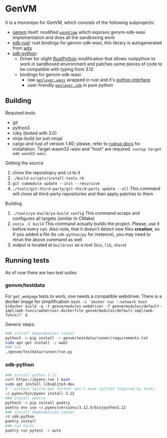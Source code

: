 # GenVM
It is a monorepo for GenVM, which consists of the following subprojects:
- [genvm](./genvm/) itself: modified [`wasmtime`](https://wasmtime.dev) which exposes genvm-sdk-wasi implementation and does all the sandboxing work
- [sdk-rust](./sdk-rust/): rust bindings for genvm-sdk-wasi, this library is autogenerated from [witx](./genvm/src/wasi/witx/genlayer_sdk.witx)
- [sdk-python](./sdk-python/):
    - Driver for slight [RustPython](https://github.com/RustPython/RustPython) modification that allows rustpython to work in sandboxed environment and patches some pieces of code to be compatible with typing from 3.12
    - bindings for genvm-sdk-wasi:
        - raw [`genlayer.wasi`](./sdk-python/src/pyimpl.rs) wrapped in rust and it's [python interface](./sdk-python/py-stub)
        - user-firendly [`genlayer.sdk`](./sdk-python/py/) in pure python

## Building

Required tools:
- git
- python3
- ruby (tested with 3.0)
- ninja-build (or just ninja)
- cargo and rust of version 1.80; please, refer to [rustup docs](https://www.rust-lang.org/tools/install) for installation. Target wasm32-wasi and "host" are required. `rustup target add wasm32-wasi`

Getting the source
1. clone the repositopry and `cd` to it
2. `./build-scripts/install-tools.rb`
3. `git submodule update --init --recursive`
4. `./tools/git-third-party/git-third-party update --all`
  This command will clone all third-party repositories and then apply patches to them

Building
1. `./tools/ya-build/ya-build config`
  This command scraps and configures all targets (similar to CMake)
2. `ninja -C build`
  This command actually builds the project. Please, use it before every run. Also note, that it doesn't detect new files **creation**, so if you added a file (to `sdk-python/py` for instance), you may need to rerun the above command as well
3. output is located at `build/out` as a root (`bin`, `lib`, `share`)

## Running tests
As of now there are two test suites

### genvm/testdata
For `get_webpage` tests to work, one needs a compatible webdriver. There is a docker image for simplification: `bash -c 'docker run --network host $(docker build -q -t genvm/modules-webdriver -f genvm/modules/default-impl/web-funcs/webdriver.dockerfile genvm/modules/default-impl/web-funcs/)' &`

Generic steps:
```bash
### install dependencies (once)
python3 -m pip install -r genvm/testdata/runner/requirements.txt
sudo apt-get install -y wabt
### run
./genvm/testdata/runner/run.py
```

### sdk-python
```bash
### install python 3.12
curl https://pyenv.run | bash
sudo apt install libsqlite3-dev
# ^ without sqlite-dev further won't have sqlite3 required by tests
~/.pyenv/bin/pyenv install 3.12
### install poetry
python3 -m pip install poetry
poetry env use ~/.pyenv/versions/3.12.5/bin/python3.12
### install dependencies (once)
cd sdk-python
poetry install
### run tests
poetry run pytest -n auto
```

